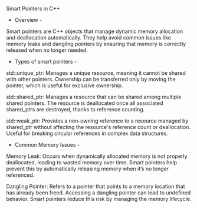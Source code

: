 Smart Pointers in C++

- Overview -

Smart pointers are C++ objects that manage dynamic memory allocation and deallocation automatically. They help avoid common issues like memory leaks and dangling pointers by ensuring that memory is correctly released when no longer needed.

- Types of smart pointers -

std::unique_ptr: Manages a unique resource, meaning it cannot be shared with other pointers. Ownership can be transferred only by moving the pointer, which is useful for exclusive ownership.

std::shared_ptr: Manages a resource that can be shared among multiple shared pointers. The resource is deallocated once all associated shared_ptrs are destroyed, thanks to reference counting.

std::weak_ptr: Provides a non-owning reference to a resource managed by shared_ptr without affecting the resource's reference count or deallocation. Useful for breaking circular references in complex data structures.

- Common Memory Issues -

Memory Leak: Occurs when dynamically allocated memory is not properly deallocated, leading to wasted memory over time. Smart pointers help prevent this by automatically releasing memory when it’s no longer referenced.

Dangling Pointer: Refers to a pointer that points to a memory location that has already been freed. Accessing a dangling pointer can lead to undefined behavior. Smart pointers reduce this risk by managing the memory lifecycle.